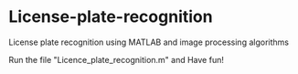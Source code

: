 # License-plate-recognition
License plate recognition using MATLAB and image processing algorithms

Run the file "Licence_plate_recognition.m" and Have fun!
